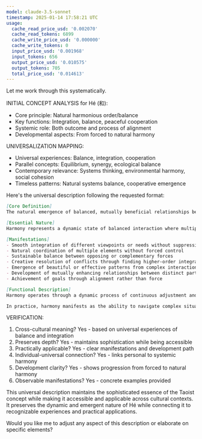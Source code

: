 ```yaml
---
model: claude-3.5-sonnet
timestamp: 2025-01-14 17:58:21 UTC
usage:
  cache_read_price_usd: '0.002070'
  cache_read_tokens: 6899
  cache_write_price_usd: '0.000000'
  cache_write_tokens: 0
  input_price_usd: '0.001968'
  input_tokens: 656
  output_price_usd: '0.010575'
  output_tokens: 705
  total_price_usd: '0.014613'
---
```


Let me work through this systematically.

INITIAL CONCEPT ANALYSIS for Hé (和):
- Core principle: Natural harmonious order/balance
- Key functions: Integration, balance, peaceful cooperation
- Systemic role: Both outcome and process of alignment
- Developmental aspects: From forced to natural harmony

UNIVERSALIZATION MAPPING:
- Universal experiences: Balance, integration, cooperation
- Parallel concepts: Equilibrium, synergy, ecological balance
- Contemporary relevance: Systems thinking, environmental harmony, social cohesion
- Timeless patterns: Natural systems balance, cooperative emergence

Here's the universal description following the requested format:

```markdown
[Core Definition]
The natural emergence of balanced, mutually beneficial relationships between parts within a whole system, characterized by smooth interaction, sustainable dynamics, and creative integration of differences. This quality manifests at all scales, from internal psychological harmony to ecosystem balance.

[Essential Nature]
Harmony represents a dynamic state of balanced interaction where multiple elements or forces complement and enhance each other rather than conflict or cancel out. Unlike enforced uniformity or rigid order, true harmony emerges naturally from the appropriate relationship between distinct elements, each expressing its authentic nature while contributing to the greater whole. This quality embodies both the process of finding optimal balance and the resulting state of integrated wholeness.

[Manifestations]
- Smooth integration of different viewpoints or needs without suppressing uniqueness
- Natural coordination of multiple elements without forced control
- Sustainable balance between opposing or complementary forces
- Creative resolution of conflicts through finding higher-order integration
- Emergence of beautiful or effective patterns from complex interactions
- Development of mutually enhancing relationships between distinct parts
- Achievement of goals through alignment rather than force

[Functional Description]
Harmony operates through a dynamic process of continuous adjustment and mutual influence, where each element finds its optimal place and expression in relation to the whole. Rather than being imposed from outside, it emerges through the natural discovery of complementary patterns and mutually beneficial relationships. This quality develops through increasing sensitivity to relationships, patterns, and the inherent nature of things, combined with the capacity to adjust and align without forcing.

In practice, harmony manifests as the ability to navigate complex situations by finding points of natural agreement and cooperation, creating conditions where different elements can work together effectively. It shows up in successful teamwork, ecological balance, aesthetic beauty, and conflict resolution through integration rather than compromise. This quality grows through practicing awareness of interconnections and cultivating the patience to let optimal arrangements emerge naturally.
```

VERIFICATION:
1. Cross-cultural meaning? Yes - based on universal experiences of balance and integration
2. Preserves depth? Yes - maintains sophistication while being accessible
3. Practically applicable? Yes - clear manifestations and development path
4. Individual-universal connection? Yes - links personal to systemic harmony
5. Development clarity? Yes - shows progression from forced to natural harmony
6. Observable manifestations? Yes - concrete examples provided

This universal description maintains the sophisticated essence of the Taoist concept while making it accessible and applicable across cultural contexts. It preserves the dynamic and emergent nature of Hé while connecting it to recognizable experiences and practical applications.

Would you like me to adjust any aspect of this description or elaborate on specific elements?